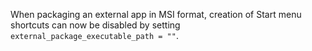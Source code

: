 When packaging an external app in MSI format, creation of Start menu shortcuts can now be disabled by setting `external_package_executable_path = ""`.
